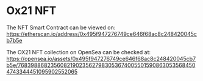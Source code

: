 <h1>Ox21 NFT</h1>

The NFT Smart Contract can be viewed on:
https://etherscan.io/address/0x495f947276749ce646f68ac8c248420045cb7b5e

The OX21 NFT collection on OpenSea can be checked at:
https://opensea.io/assets/0x495f947276749ce646f68ac8c248420045cb7b5e/76839886823560821902356279830536740055015908630535684504743344451095902552065

